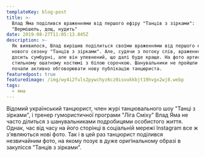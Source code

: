 ```yaml
---
templateKey: blog-post
title: >-
  Влад Яма поділився враженнями від першого ефіру "Танців з зірками":
  "Вермішель, дощ, нудить"
date: 2019-08-27T11:05:13.845Z
description: >-
  Як виявилося, Влад вирішив поділиться своїми враженнями від першого ефіру
  нового сезону "Танців з зірками". Але, судячи з потоку слів, враження у Ями
  досить сумбурні, але він упевнений, що далі буде краще. На фото артист позує в
  стильному ошатному костюмі з білою сорочкою. Шанувальники не пройшли повз і
  почали активно обговорювати нову публікацію танцюриста.
featuredpost: true
featuredimage: /img/wy4i2fuls2pywchyz6cz0isoukkbjt19hvgx2wj8.webp
tags:
  - яма
---
```

Відомий український танцюрист, член журі танцювального шоу "Танці з зірками", і тренер гумористичної програми "Ліга Сміху" Влад Яма не часто ділиться з шанувальниками подробицями особистого життя. Однак, час від часу на його сторінці в соціальній мережі Instagram все ж з'являються нові фото. Так і в цей раз танцюрист поділився незвичайним фото, на якому позує в дуже оригінальному образі в закулісся "Танців з зірками".
